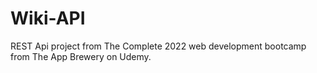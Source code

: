 # Wiki-API

REST Api project from The Complete 2022 web development bootcamp from The App Brewery on Udemy.
